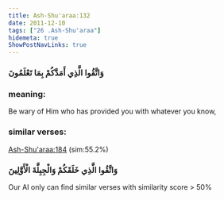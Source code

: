 ```yaml
---
title: Ash-Shu'araa:132
date: 2011-12-10
tags: ["26 .Ash-Shu'araa"]
hidemeta: true 
ShowPostNavLinks: true 
---
```

### وَاتَّقُوا الَّذِي أَمَدَّكُمْ بِمَا تَعْلَمُونَ
### meaning: 
Be wary of Him who has provided you with whatever you know,
### similar verses: 

[Ash-Shu'araa:184](/26/184) (sim:55.2%)

### وَاتَّقُوا الَّذِي خَلَقَكُمْ وَالْجِبِلَّةَ الْأَوَّلِينَ

Our AI only can find similar verses with similarity score > 50% 



